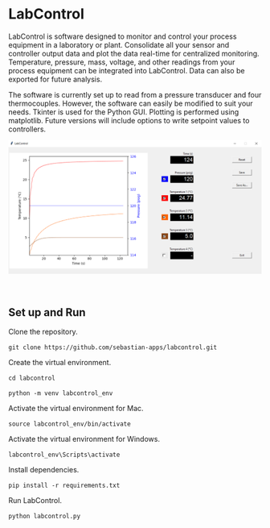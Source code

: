 # LabControl

LabControl is software designed to monitor and control your process equipment in a laboratory or plant. 
Consolidate all your sensor and controller output data and plot the data real-time for centralized monitoring. 
Temperature, pressure, mass, voltage, and other readings from your process equipment can be integrated into LabControl.
Data can also be exported for future analysis.

The software is currently set up to read from a pressure transducer and four thermocouples. However, the software can easily be modified to suit your needs. Tkinter is used for the Python GUI. Plotting is performed using matplotlib. Future versions will include options to write setpoint values to controllers.


![plot](screenshot1.png)

<br />

## Set up and Run

Clone the repository.

```
git clone https://github.com/sebastian-apps/labcontrol.git
```

Create the virtual environment.

```
cd labcontrol
```
```
python -m venv labcontrol_env
```

Activate the virtual environment for Mac.

```
source labcontrol_env/bin/activate
```

Activate the virtual environment for Windows.

```
labcontrol_env\Scripts\activate
```

Install dependencies. 

```
pip install -r requirements.txt
```

Run LabControl.

```
python labcontrol.py
```

